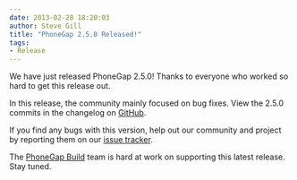```yaml
---
date: 2013-02-28 18:20:03
author: Steve Gill
title: "PhoneGap 2.5.0 Released!"
tags:
- Release
---
```


We have just released PhoneGap 2.5.0! Thanks to everyone who worked so hard to get this release out.

In this release, the community mainly focused on bug fixes. View the 2.5.0 commits in the changelog on [GitHub](https://github.com/phonegap/phonegap/blob/2.5.0/changelog).

If you find any bugs with this version, help out our community and project by reporting them on our [issue tracker](https://issues.apache.org/jira/browse/CB).

The [PhoneGap Build](http://build.phonegap.com) team is hard at work on supporting this latest release. Stay tuned.
